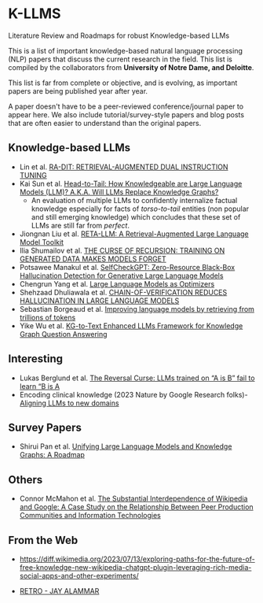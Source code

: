 # K-LLMS
Literature Review and Roadmaps for robust  Knowledge-based LLMs

This is a list of important knowledge-based natural language processing (NLP) papers that discuss the current research in the field. This list is compiled by the collaborators from **University of Notre Dame, and Deloitte**. 

This list is far from complete or objective, and is evolving, as important papers are being published year after year.

A paper doesn't have to be a peer-reviewed conference/journal paper to appear here. We also include tutorial/survey-style papers and blog posts that are often easier to understand than the original papers.

## Knowledge-based LLMs
* Lin et al. [RA-DIT: RETRIEVAL-AUGMENTED DUAL INSTRUCTION TUNING](https://arxiv.org/pdf/2310.01352.pdf)
* Kai Sun et al. [Head-to-Tail: How Knowledgeable are Large Language Models (LLM)? A.K.A. Will LLMs Replace Knowledge Graphs?]( https://arxiv.org/pdf/2308.10168.pdf)
  - An evaluation of multiple LLMs to confidently internalize factual knowledge especially for facts of _torso-to-tail_ entities (non popular and still emerging knowledge) which concludes that these set of LLMs are still far from _perfect_. 
* Jiongnan Liu et al. [RETA-LLM: A Retrieval-Augmented Large Language Model Toolkit](https://arxiv.org/abs/2306.05212)
* Ilia Shumailov et al. [THE CURSE OF RECURSION: TRAINING ON GENERATED DATA MAKES MODELS FORGET](https://arxiv.org/pdf/2305.17493.pdf)
* Potsawee Manakul et al. [SelfCheckGPT: Zero-Resource Black-Box Hallucination Detection for Generative Large Language Models](https://arxiv.org/abs/2303.08896)
* Chengrun Yang et al.  [Large Language Models as Optimizers](https://arxiv.org/abs/2309.03409)
* Shehzaad Dhuliawala et al. [CHAIN-OF-VERIFICATION REDUCES HALLUCINATION IN LARGE LANGUAGE MODELS](https://arxiv.org/pdf/2309.11495.pdf)
* Sebastian Borgeaud et al. [Improving language models by retrieving from trillions of tokens](https://arxiv.org/pdf/2112.04426.pdf)
* Yike Wu et al. [KG-to-Text Enhanced LLMs Framework for Knowledge Graph Question Answering](https://arxiv.org/abs/2309.11206)

## Interesting

* Lukas Berglund et al. [The Reversal Curse: LLMs trained on “A is B” fail to learn “B is A](https://arxiv.org/pdf/2309.12288.pdf)
* Encoding clinical knowledge (2023 Nature by Google Research folks)- [Aligning LLMs to new domains](https://www.nature.com/articles/s41586-023-06291-2)
  

## Survey Papers

* Shirui Pan et al. [Unifying Large Language Models and Knowledge Graphs: A Roadmap](https://arxiv.org/abs/2306.08302)

## Others

* Connor McMahon et al. [The Substantial Interdependence of Wikipedia and Google:  A Case Study on the Relationship Between Peer Production  Communities and Information Technologies](https://ojs.aaai.org/index.php/ICWSM/article/view/14883/14733)

## From the Web

* https://diff.wikimedia.org/2023/07/13/exploring-paths-for-the-future-of-free-knowledge-new-wikipedia-chatgpt-plugin-leveraging-rich-media-social-apps-and-other-experiments/

* [RETRO - JAY ALAMMAR](http://jalammar.github.io/illustrated-retrieval-transformer/)



